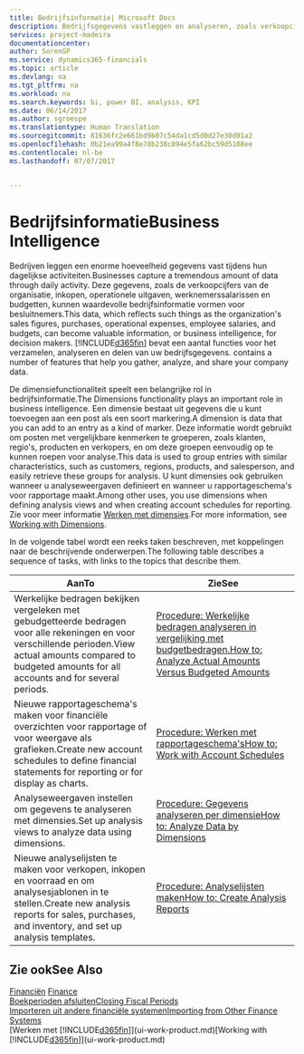 ```yaml
---
title: Bedrijfsinformatie| Microsoft Docs
description: Bedrijfsgegevens vastleggen en analyseren, zoals verkoopcijfers, inkopen, operationele uitgaven, werknemerssalarissen en budgetten, die waardevolle informatie kunnen zijn voor bedrijfsinformatie of besluitvorming.
services: project-madeira
documentationcenter: 
author: SorenGP
ms.service: dynamics365-financials
ms.topic: article
ms.devlang: na
ms.tgt_pltfrm: na
ms.workload: na
ms.search.keywords: bi, power BI, analysis, KPI
ms.date: 06/14/2017
ms.author: sgroespe
ms.translationtype: Human Translation
ms.sourcegitcommit: 81636fc2e661bd9b07c54da1cd5d0d27e30d01a2
ms.openlocfilehash: 0b21ea99a4f8e78b238c894e5fa62bc59d5108ee
ms.contentlocale: nl-be
ms.lasthandoff: 07/07/2017


---
```

# <a name="business-intelligence"></a><span data-ttu-id="14ca4-103">Bedrijfsinformatie</span><span class="sxs-lookup"><span data-stu-id="14ca4-103">Business Intelligence</span></span>
<span data-ttu-id="14ca4-104">Bedrijven leggen een enorme hoeveelheid gegevens vast tijdens hun dagelijkse activiteiten.</span><span class="sxs-lookup"><span data-stu-id="14ca4-104">Businesses capture a tremendous amount of data through daily activity.</span></span> <span data-ttu-id="14ca4-105">Deze gegevens, zoals de verkoopcijfers van de organisatie, inkopen, operationele uitgaven, werknemerssalarissen en budgetten, kunnen waardevolle bedrijfsinformatie vormen voor besluitnemers.</span><span class="sxs-lookup"><span data-stu-id="14ca4-105">This data, which reflects such things as the organization's sales figures, purchases, operational expenses, employee salaries, and budgets, can become valuable information, or business intelligence, for decision makers.</span></span> [!INCLUDE[d365fin](includes/d365fin_md.md)]<span data-ttu-id="14ca4-106"> bevat een aantal functies voor het verzamelen, analyseren en delen van uw bedrijfsgegevens.</span><span class="sxs-lookup"><span data-stu-id="14ca4-106"> contains a number of features that help you gather, analyze, and share your company data.</span></span>

<span data-ttu-id="14ca4-107">De dimensiefunctionaliteit speelt een belangrijke rol in bedrijfsinformatie.</span><span class="sxs-lookup"><span data-stu-id="14ca4-107">The Dimensions functionality plays an important role in business intelligence.</span></span> <span data-ttu-id="14ca4-108">Een dimensie bestaat uit gegevens die u kunt toevoegen aan een post als een soort markering.</span><span class="sxs-lookup"><span data-stu-id="14ca4-108">A dimension is data that you can add to an entry as a kind of marker.</span></span> <span data-ttu-id="14ca4-109">Deze informatie wordt gebruikt om posten met vergelijkbare kenmerken te groeperen, zoals klanten, regio's, producten en verkopers, en om deze groepen eenvoudig op te kunnen roepen voor analyse.</span><span class="sxs-lookup"><span data-stu-id="14ca4-109">This data is used to group entries with similar characteristics, such as customers, regions, products, and salesperson, and easily retrieve these groups for analysis.</span></span> <span data-ttu-id="14ca4-110">U kunt dimensies ook gebruiken wanneer u analyseweergaven definieert en wanneer u rapportageschema's voor rapportage maakt.</span><span class="sxs-lookup"><span data-stu-id="14ca4-110">Among other uses, you use dimensions  when defining analysis views and when creating account schedules for reporting.</span></span> <span data-ttu-id="14ca4-111">Zie voor meer informatie [Werken met dimensies](finance-dimensions.md).</span><span class="sxs-lookup"><span data-stu-id="14ca4-111">For more information, see [Working with Dimensions](finance-dimensions.md).</span></span>

<span data-ttu-id="14ca4-112">In de volgende tabel wordt een reeks taken beschreven, met koppelingen naar de beschrijvende onderwerpen.</span><span class="sxs-lookup"><span data-stu-id="14ca4-112">The following table describes a sequence of tasks, with links to the topics that describe them.</span></span>  

| <span data-ttu-id="14ca4-113">Aan</span><span class="sxs-lookup"><span data-stu-id="14ca4-113">To</span></span> | <span data-ttu-id="14ca4-114">Zie</span><span class="sxs-lookup"><span data-stu-id="14ca4-114">See</span></span> |
| --- | --- |
|<span data-ttu-id="14ca4-115">Werkelijke bedragen bekijken vergeleken met gebudgetteerde bedragen voor alle rekeningen en voor verschillende perioden.</span><span class="sxs-lookup"><span data-stu-id="14ca4-115">View actual amounts compared to budgeted amounts for all accounts and for several periods.</span></span>|[<span data-ttu-id="14ca4-116">Procedure: Werkelijke bedragen analyseren in vergelijking met budgetbedragen.</span><span class="sxs-lookup"><span data-stu-id="14ca4-116">How to: Analyze Actual Amounts Versus Budgeted Amounts</span></span>](bi-how-analyze-actual-versus-budget.md)|
|<span data-ttu-id="14ca4-117">Nieuwe rapportageschema's maken voor financiële overzichten voor rapportage of voor weergave als grafieken.</span><span class="sxs-lookup"><span data-stu-id="14ca4-117">Create new account schedules to define financial statements for reporting or for display as charts.</span></span>|[<span data-ttu-id="14ca4-118">Procedure: Werken met rapportageschema's</span><span class="sxs-lookup"><span data-stu-id="14ca4-118">How to: Work with Account Schedules</span></span>](bi-how-work-account-schedule.md)|
|<span data-ttu-id="14ca4-119">Analyseweergaven instellen om gegevens te analyseren met dimensies.</span><span class="sxs-lookup"><span data-stu-id="14ca4-119">Set up analysis views to analyze data using dimensions.</span></span>|[<span data-ttu-id="14ca4-120">Procedure: Gegevens analyseren per dimensie</span><span class="sxs-lookup"><span data-stu-id="14ca4-120">How to: Analyze Data by Dimensions</span></span>](bi-how-analyze-data-dimension.md)|
|<span data-ttu-id="14ca4-121">Nieuwe analyselijsten te maken voor verkopen, inkopen en voorraad en om analysesjablonen in te stellen.</span><span class="sxs-lookup"><span data-stu-id="14ca4-121">Create new analysis reports for sales, purchases, and inventory, and set up analysis templates.</span></span>|[<span data-ttu-id="14ca4-122">Procedure: Analyselijsten maken</span><span class="sxs-lookup"><span data-stu-id="14ca4-122">How to: Create Analysis Reports</span></span>](bi-how-create-analysis-views-reports.md)|

## <a name="see-also"></a><span data-ttu-id="14ca4-123">Zie ook</span><span class="sxs-lookup"><span data-stu-id="14ca4-123">See Also</span></span>
<span data-ttu-id="14ca4-124">[Financiën](finance.md)  </span><span class="sxs-lookup"><span data-stu-id="14ca4-124">[Finance](finance.md)  </span></span>  
[<span data-ttu-id="14ca4-125">Boekperioden afsluiten</span><span class="sxs-lookup"><span data-stu-id="14ca4-125">Closing Fiscal Periods</span></span>](year-close-years-periods.md)  
[<span data-ttu-id="14ca4-126">Importeren uit andere financiële systemen</span><span class="sxs-lookup"><span data-stu-id="14ca4-126">Importing from Other Finance Systems</span></span>](upload-data.md)  
<span data-ttu-id="14ca4-127">[Werken met [!INCLUDE[d365fin](includes/d365fin_md.md)]](ui-work-product.md)</span><span class="sxs-lookup"><span data-stu-id="14ca4-127">[Working with [!INCLUDE[d365fin](includes/d365fin_md.md)]](ui-work-product.md)</span></span>


